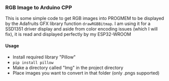 ### RGB Image to Arduino CPP

This is some simple code to get RGB images into PROGMEM to be displayed by the Adafruits GFX library function `drawRGBBitmap`. I am using it for a SSD1351 driver display and aside from color encoding issues (which I will fix), it is read and displayed perfectly by my ESP32-WROOM

#### Usage
- Install required library "Pillow"
- `pip install pillow`
- Make a directory called "Img" in the project directory
- Place images you want to convert in that folder (only .pngs supported)